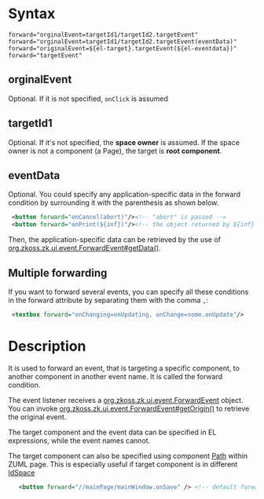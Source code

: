 # Syntax

`forward="orginalEvent=targetId1/targetId2.targetEvent"`  
`forward="orginalEvent=targetId1/targetId2.targetEvent(eventData)"`  
`forward="originalEvent=${el-target}.targetEvent(${el-eventdata})"`  
`forward="targetEvent"`

## orginalEvent

Optional. If it is not specified, `onClick` is assumed

## targetId1

Optional. If it's not specified, the **space owner** is assumed. If the
space owner is not a component (a Page), the target is **root
component**.

## eventData

Optional. You could specify any application-specific data in the forward
condition by surrounding it with the parenthesis as shown below.

``` xml
 <button forward="onCancel(abort)"/><!-- "abort" is passed -->
 <button forward="onPrint(${inf})"/><!-- the object returned by ${inf} is passed -->
```

Then, the application-specific data can be retrieved by the use of
[org.zkoss.zk.ui.event.ForwardEvent#getData()](https://www.zkoss.org/javadoc/latest/zk/org/zkoss/zk/ui/event/ForwardEvent.html#getData()).

## Multiple forwarding

If you want to forward several events, you can specify all these
conditions in the forward attribute by separating them with the comma `,`:

```xml
 <textbox forward="onChanging=onUpdating, onChange=some.onUpdate"/>
```

# Description

It is used to forward an event, that is targeting a specific component,
to another component in another event name. It is called the forward
condition.

The event listener receives a
[org.zkoss.zk.ui.event.ForwardEvent](https://www.zkoss.org/javadoc/latest/zk/org/zkoss/zk/ui/event/ForwardEvent.html) object. You can
invoke
[org.zkoss.zk.ui.event.ForwardEvent#getOrigin()](https://www.zkoss.org/javadoc/latest/zk/org/zkoss/zk/ui/event/ForwardEvent.html#getOrigin())
to retrieve the original event.

The target component and the event data can be specified in EL
expressions, while the event names cannot.

The target component can also be specified using component
[Path](/zk_dev_ref/ui_composing/access_ui_components_with_path)
within ZUML page. This is especially useful if target component is in
different [IdSpace](/zk_dev_ref/ui_composing/id_space)

```xml
   <button forward="//mainPage/mainWindow.onSave" /> <!-- default forward event is onClick -->
```
